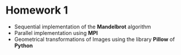 # Homework 1

* Sequential implementation of the **Mandelbrot** algorithm
* Parallel implementation using **MPI**
* Geometrical transformations of Images using the library **Pillow** of **Python**

